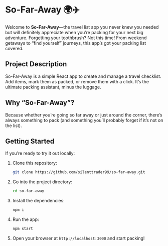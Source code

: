# So-Far-Away 🌍✈️
Welcome to **So-Far-Away**—the travel list app you never knew you needed but will definitely appreciate when you’re packing for your next big adventure. Forgetting your toothbrush? Not this time! From weekend getaways to “find yourself” journeys, this app’s got your packing list covered.

## Project Description
So-Far-Away is a simple React app to create and manage a travel checklist. Add items, mark them as packed, or remove them with a click. It’s the ultimate packing assistant, minus the luggage.

## Why “So-Far-Away”?
Because whether you’re going so far away or just around the corner, there’s always something to pack (and something you’ll probably forget if it’s not on the list).

## Getting Started

If you’re ready to try it out locally:

1. Clone this repository:
   ```bash
   git clone https://github.com/silenttrader99/so-far-away.git
2. Go into the project directory:
   ```bash   
   cd so-far-away
3. Install the dependencies:
   ```bash   
   npm i
4. Run the app:
   ```bash   
   npm start
5. Open your browser at `http://localhost:3000` and start packing!
